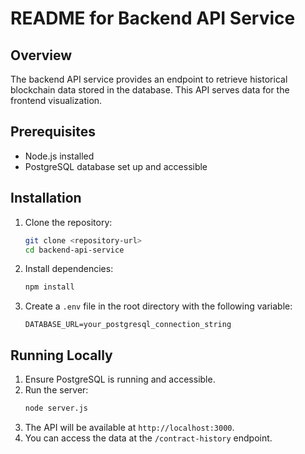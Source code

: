 # README for Backend API Service

## Overview
The backend API service provides an endpoint to retrieve historical blockchain data stored in the database. This API serves data for the frontend visualization.

## Prerequisites
- Node.js installed
- PostgreSQL database set up and accessible

## Installation
1. Clone the repository:
   ```bash
   git clone <repository-url>
   cd backend-api-service
   ```
2. Install dependencies:
   ```bash
   npm install
   ```
3. Create a `.env` file in the root directory with the following variable:
   ```
   DATABASE_URL=your_postgresql_connection_string
   ```

## Running Locally
1. Ensure PostgreSQL is running and accessible.
2. Run the server:
   ```bash
   node server.js
   ```
3. The API will be available at `http://localhost:3000`.
4. You can access the data at the `/contract-history` endpoint.
